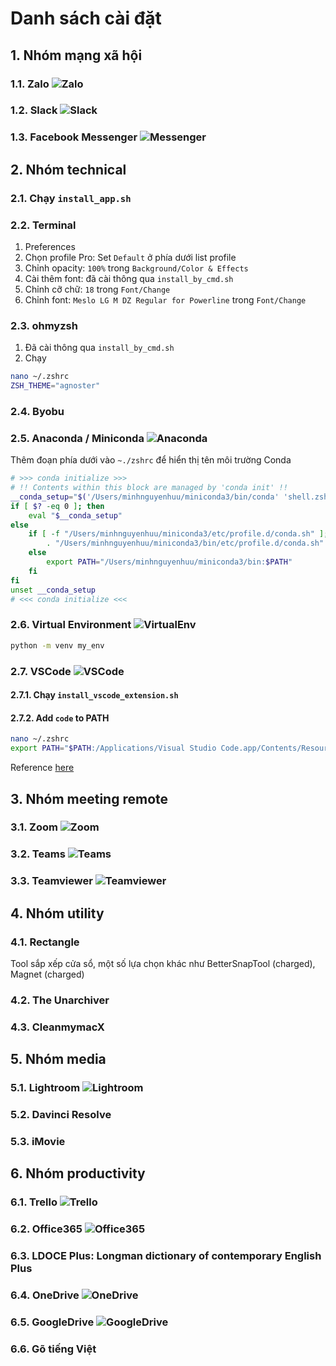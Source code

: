 
# Danh sách cài đặt

## 1. Nhóm mạng xã hội

### 1.1. Zalo ![Zalo](https://img.shields.io/badge/Zalo-2CA5E0?logo=zalo&style=flat-square&logoColor=white)

### 1.2. Slack ![Slack](https://img.shields.io/badge/Slack-4A154B?logo=slack&style=flat-square&logoColor=white)

### 1.3. Facebook Messenger ![Messenger](https://img.shields.io/badge/Messenger-00B2FF?logo=messenger&style=flat-square&logoColor=white)

## 2. Nhóm technical

### 2.1. Chạy `install_app.sh`

### 2.2. Terminal

1. Preferences
2. Chọn profile Pro: Set `Default` ở phía dưới list profile
3. Chỉnh opacity: `100%` trong `Background/Color & Effects`
4. Cài thêm font: đã cài thông qua `install_by_cmd.sh`
5. Chỉnh cỡ chữ: `18` trong `Font/Change`
6. Chỉnh font: `Meslo LG M DZ Regular for Powerline` trong `Font/Change`

### 2.3. ohmyzsh

1. Đã cài thông qua `install_by_cmd.sh`
2. Chạy

``` bash
nano ~/.zshrc
ZSH_THEME="agnoster"
```

### 2.4. Byobu

### 2.5. Anaconda / Miniconda ![Anaconda](https://img.shields.io/badge/Anaconda-44A833?logo=anaconda&style=flat-square&logoColor=white)

Thêm đoạn phía dưới vào `~./zshrc` để hiển thị tên môi trường Conda

``` bash
# >>> conda initialize >>>
# !! Contents within this block are managed by 'conda init' !!
__conda_setup="$('/Users/minhnguyenhuu/miniconda3/bin/conda' 'shell.zsh' 'hook' 2> /dev/null)"
if [ $? -eq 0 ]; then   
    eval "$__conda_setup"
else
    if [ -f "/Users/minhnguyenhuu/miniconda3/etc/profile.d/conda.sh" ]; then
        . "/Users/minhnguyenhuu/miniconda3/bin/etc/profile.d/conda.sh"
    else
        export PATH="/Users/minhnguyenhuu/miniconda3/bin:$PATH"
    fi
fi
unset __conda_setup
# <<< conda initialize <<<
```

### 2.6. Virtual Environment ![VirtualEnv](https://img.shields.io/badge/VirtualEnv-2C2D72?logo=python&style=flat-square&logoColor=white)

``` bash
python -m venv my_env
```

### 2.7. VSCode ![VSCode](https://img.shields.io/badge/VSCode-007ACC?logo=visual-studio-code&style=flat-square&logoColor=white)


#### 2.7.1. Chạy `install_vscode_extension.sh`

#### 2.7.2. Add `code` to PATH

``` bash
nano ~/.zshrc
export PATH="$PATH:/Applications/Visual Studio Code.app/Contents/Resources/app/bin"
```

Reference [here](https://code.visualstudio.com/docs/setup/mac#_launching-from-the-command-line)
    
## 3. Nhóm meeting remote

### 3.1. Zoom ![Zoom](https://img.shields.io/badge/Zoom-2D8CFF?logo=zoom&style=flat-square&logoColor=white)

### 3.2. Teams ![Teams](https://img.shields.io/badge/Teams-6264A7?logo=microsoft-teams&style=flat-square&logoColor=white)

### 3.3. Teamviewer ![Teamviewer](https://img.shields.io/badge/Teamviewer-0E8EE9?logo=teamviewer&style=flat-square&logoColor=white)

## 4. Nhóm utility

### 4.1. Rectangle

Tool sắp xếp cửa sổ, một số lựa chọn khác như BetterSnapTool (charged), Magnet (charged)

### 4.2. The Unarchiver

### 4.3. CleanmymacX

## 5. Nhóm media

### 5.1. Lightroom ![Lightroom](https://img.shields.io/badge/Lightroom-31A8FF?logo=adobe-lightroom&style=flat-square&logoColor=white)

### 5.2. Davinci Resolve

### 5.3. iMovie

## 6. Nhóm productivity

### 6.1. Trello ![Trello](https://img.shields.io/badge/Trello-0079BF?logo=trello&style=flat-square&logoColor=white)

### 6.2. Office365 ![Office365](https://img.shields.io/badge/Office365-D83B01?logo=microsoft-office&style=flat-square&logoColor=white)

### 6.3. LDOCE Plus: Longman dictionary of contemporary English Plus

### 6.4. OneDrive ![OneDrive](https://img.shields.io/badge/OneDrive-0078D4?logo=onedrive&style=flat-square&logoColor=white)

### 6.5. GoogleDrive ![GoogleDrive](https://img.shields.io/badge/GoogleDrive-4285F4?logo=googledrive&style=flat-square&logoColor=white)

### 6.6. Gõ tiếng Việt
